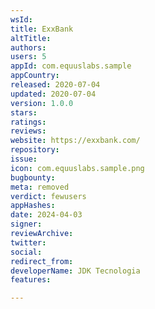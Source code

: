 ```yaml
---
wsId: 
title: ExxBank
altTitle: 
authors: 
users: 5
appId: com.equuslabs.sample
appCountry: 
released: 2020-07-04
updated: 2020-07-04
version: 1.0.0
stars: 
ratings: 
reviews: 
website: https://exxbank.com/
repository: 
issue: 
icon: com.equuslabs.sample.png
bugbounty: 
meta: removed
verdict: fewusers
appHashes: 
date: 2024-04-03
signer: 
reviewArchive: 
twitter: 
social: 
redirect_from: 
developerName: JDK Tecnologia
features: 

---
```


